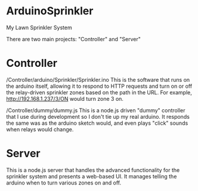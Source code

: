 ArduinoSprinkler
================

My Lawn Sprinkler System


There are two main projects:
"Controller" and "Server"

Controller
=================
/Controller/arduino/Sprinkler/Sprinkler.ino
This is the software that runs on the arduino itself, allowing it to respond to HTTP requests and turn on or off the relay-driven sprinkler zones based on the path in the URL.  For example, http://192.168.1.237/3/ON would turn zone 3 on.

/Controller/dummy/dummy.js
This is a node.js driven "dummy" controller that I use during development so I don't tie up my real arduino.  It responds the same was as the arduino sketch would, and even plays "click" sounds when relays would change.

Server
=================
This is a node.js server that handles the advanced functionality for the sprinkler system and presents a web-based UI.  It manages telling the arduino when to turn various zones on and off.  
